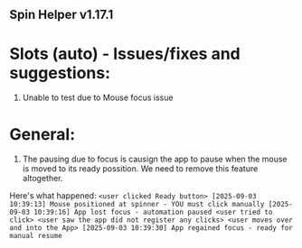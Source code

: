 ## Spin Helper v1.17.1 

# Slots (auto) - Issues/fixes and suggestions:
1. Unable to test due to Mouse focus issue


# General:
1. The pausing due to focus is causign the app to pause when the mouse is moved to its ready possition. We need to remove this feature altogether. 

Here's what happened:
``
<user clicked Ready button>
[2025-09-03 10:39:13] Mouse positioned at spinner - YOU must click manually
[2025-09-03 10:39:16] App lost focus - automation paused
<user tried to click>
<user saw the app did not register any clicks>
<user moves over and into the App>
[2025-09-03 10:39:30] App regained focus - ready for manual resume
``